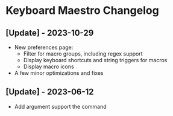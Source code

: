 # Keyboard Maestro Changelog

## [Update] - 2023-10-29

- New preferences page:
  - Filter for macro groups, including regex support
  - Display keyboard shortcuts and string triggers for macros
  - Display macro icons
- A few minor optimizations and fixes

## [Update] - 2023-06-12

 - Add argument support the command
